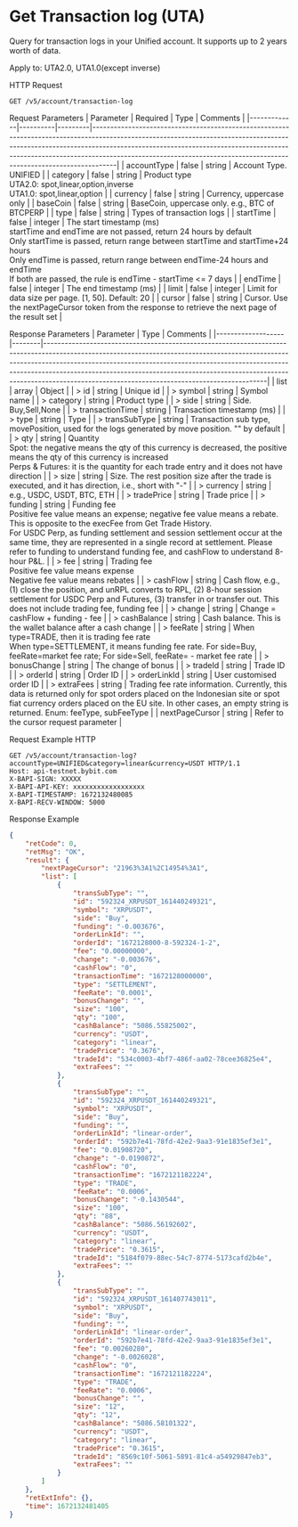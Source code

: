 # Get Transaction log (UTA)

Query for transaction logs in your Unified account. It supports up to 2 years worth of data.

Apply to: UTA2.0, UTA1.0(except inverse)

HTTP Request
```http
GET /v5/account/transaction-log
```

Request Parameters
| Parameter   | Required | Type    | Comments                                                                                                                                                                                                                                                                                                                      |
|-------------|----------|---------|-------------------------------------------------------------------------------------------------------------------------------------------------------------------------------------------------------------------------------------------------------------------------------------------------------------------------------|
| accountType | false    | string  | Account Type. UNIFIED                                                                                                                                                                                                                                                                                                         |
| category    | false    | string  | Product type<br>UTA2.0: spot,linear,option,inverse<br>UTA1.0: spot,linear,option                                                                                                                                                                                                                                              |
| currency    | false    | string  | Currency, uppercase only                                                                                                                                                                                                                                                                                                      |
| baseCoin    | false    | string  | BaseCoin, uppercase only. e.g., BTC of BTCPERP                                                                                                                                                                                                                                                                                |
| type        | false    | string  | Types of transaction logs                                                                                                                                                                                                                                                                                                     |
| startTime   | false    | integer | The start timestamp (ms)<br>startTime and endTime are not passed, return 24 hours by default<br>Only startTime is passed, return range between startTime and startTime+24 hours<br>Only endTime is passed, return range between endTime-24 hours and endTime<br>If both are passed, the rule is endTime - startTime <= 7 days |
| endTime     | false    | integer | The end timestamp (ms)                                                                                                                                                                                                                                                                                                        |
| limit       | false    | integer | Limit for data size per page. [1, 50]. Default: 20                                                                                                                                                                                                                                                                            |
| cursor      | false    | string  | Cursor. Use the nextPageCursor token from the response to retrieve the next page of the result set                                                                                                                                                                                                                            |


Response Parameters
| Parameter         | Type   |                                                                                                                                                                                        Comments                                                                                                                                                                                        |
|-------------------|--------|--------------------------------------------------------------------------------------------------------------------------------------------------------------------------------------------------------------------------------------------------------------------------------------------------------------------------------------------------------------------------------------|
| list              | array  | Object                                                                                                                                                                                                                                                                                                                                                                                 |
| > id              | string | Unique id                                                                                                                                                                                                                                                                                                                                                                              |
| > symbol          | string | Symbol name                                                                                                                                                                                                                                                                                                                                                                            |
| > category        | string | Product type                                                                                                                                                                                                                                                                                                                                                                           |
| > side            | string | Side. Buy,Sell,None                                                                                                                                                                                                                                                                                                                                                                    |
| > transactionTime | string | Transaction timestamp (ms)                                                                                                                                                                                                                                                                                                                                                             |
| > type            | string | Type                                                                                                                                                                                                                                                                                                                                                                                   |
| > transSubType    | string | Transaction sub type, movePosition, used for the logs generated by move position. "" by default                                                                                                                                                                                                                                                                                        |
| > qty             | string | Quantity<br>Spot: the negative means the qty of this currency is decreased, the positive means the qty of this currency is increased<br>Perps & Futures: it is the quantity for each trade entry and it does not have direction                                                                                                                                                        |
| > size            | string | Size. The rest position size after the trade is executed, and it has direction, i.e., short with "-"                                                                                                                                                                                                                                                                                   |
| > currency        | string | e.g., USDC, USDT, BTC, ETH                                                                                                                                                                                                                                                                                                                                                             |
| > tradePrice      | string | Trade price                                                                                                                                                                                                                                                                                                                                                                            |
| > funding         | string | Funding fee<br>Positive fee value means an expense; negative fee value means a rebate. This is opposite to the execFee from Get Trade History.<br>For USDC Perp, as funding settlement and session settlement occur at the same time, they are represented in a single record at settlement. Please refer to funding to understand funding fee, and cashFlow to understand 8-hour P&L. |
| > fee             | string | Trading fee<br>Positive fee value means expense<br>Negative fee value means rebates                                                                                                                                                                                                                                                                                                    |
| > cashFlow        | string | Cash flow, e.g., (1) close the position, and unRPL converts to RPL, (2) 8-hour session settlement for USDC Perp and Futures, (3) transfer in or transfer out. This does not include trading fee, funding fee                                                                                                                                                                           |
| > change          | string | Change = cashFlow + funding - fee                                                                                                                                                                                                                                                                                                                                                      |
| > cashBalance     | string | Cash balance. This is the wallet balance after a cash change                                                                                                                                                                                                                                                                                                                           |
| > feeRate         | string | When type=TRADE, then it is trading fee rate<br>When type=SETTLEMENT, it means funding fee rate. For side=Buy, feeRate=market fee rate; For side=Sell, feeRate= - market fee rate                                                                                                                                                                                                      |
| > bonusChange     | string | The change of bonus                                                                                                                                                                                                                                                                                                                                                                    |
| > tradeId         | string | Trade ID                                                                                                                                                                                                                                                                                                                                                                               |
| > orderId         | string | Order ID                                                                                                                                                                                                                                                                                                                                                                               |
| > orderLinkId     | string | User customised order ID                                                                                                                                                                                                                                                                                                                                                               |
| > extraFees       | string | Trading fee rate information. Currently, this data is returned only for spot orders placed on the Indonesian site or spot fiat currency orders placed on the EU site. In other cases, an empty string is returned. Enum: feeType, subFeeType                                                                                                                                           |
| nextPageCursor    | string | Refer to the cursor request parameter                                                                                                                                                                                                                                                                                                                                                  |


Request Example
HTTP
```http
GET /v5/account/transaction-log?accountType=UNIFIED&category=linear&currency=USDT HTTP/1.1
Host: api-testnet.bybit.com
X-BAPI-SIGN: XXXXX
X-BAPI-API-KEY: xxxxxxxxxxxxxxxxxx
X-BAPI-TIMESTAMP: 1672132480085
X-BAPI-RECV-WINDOW: 5000
```
Response Example
```json
{
    "retCode": 0,
    "retMsg": "OK",
    "result": {
        "nextPageCursor": "21963%3A1%2C14954%3A1",
        "list": [
            {
                "transSubType": "",
                "id": "592324_XRPUSDT_161440249321",
                "symbol": "XRPUSDT",
                "side": "Buy",
                "funding": "-0.003676",
                "orderLinkId": "",
                "orderId": "1672128000-8-592324-1-2",
                "fee": "0.00000000",
                "change": "-0.003676",
                "cashFlow": "0",
                "transactionTime": "1672128000000",
                "type": "SETTLEMENT",
                "feeRate": "0.0001",
                "bonusChange": "",
                "size": "100",
                "qty": "100",
                "cashBalance": "5086.55825002",
                "currency": "USDT",
                "category": "linear",
                "tradePrice": "0.3676",
                "tradeId": "534c0003-4bf7-486f-aa02-78cee36825e4",
                "extraFees": ""
            },
            {
                "transSubType": "",
                "id": "592324_XRPUSDT_161440249321",
                "symbol": "XRPUSDT",
                "side": "Buy",
                "funding": "",
                "orderLinkId": "linear-order",
                "orderId": "592b7e41-78fd-42e2-9aa3-91e1835ef3e1",
                "fee": "0.01908720",
                "change": "-0.0190872",
                "cashFlow": "0",
                "transactionTime": "1672121182224",
                "type": "TRADE",
                "feeRate": "0.0006",
                "bonusChange": "-0.1430544",
                "size": "100",
                "qty": "88",
                "cashBalance": "5086.56192602",
                "currency": "USDT",
                "category": "linear",
                "tradePrice": "0.3615",
                "tradeId": "5184f079-88ec-54c7-8774-5173cafd2b4e",
                "extraFees": ""
            },
            {
                "transSubType": "",
                "id": "592324_XRPUSDT_161407743011",
                "symbol": "XRPUSDT",
                "side": "Buy",
                "funding": "",
                "orderLinkId": "linear-order",
                "orderId": "592b7e41-78fd-42e2-9aa3-91e1835ef3e1",
                "fee": "0.00260280",
                "change": "-0.0026028",
                "cashFlow": "0",
                "transactionTime": "1672121182224",
                "type": "TRADE",
                "feeRate": "0.0006",
                "bonusChange": "",
                "size": "12",
                "qty": "12",
                "cashBalance": "5086.58101322",
                "currency": "USDT",
                "category": "linear",
                "tradePrice": "0.3615",
                "tradeId": "8569c10f-5061-5891-81c4-a54929847eb3",
                "extraFees": ""
            }
        ]
    },
    "retExtInfo": {},
    "time": 1672132481405
}
```